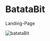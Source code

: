 # BatataBit
Landing-Page

![batataBit](https://user-images.githubusercontent.com/86896365/148307616-21c8e30a-625c-4e74-a8c3-b0c7dcab84c7.png)
